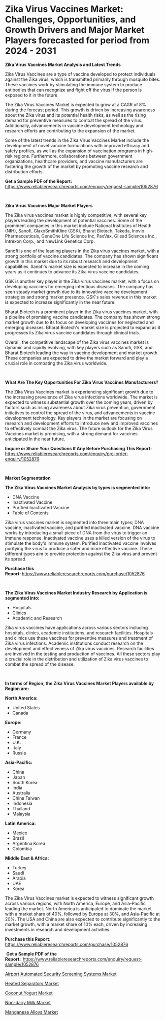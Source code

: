 <p><h1>Zika Virus Vaccines Market: Challenges, Opportunities, and Growth Drivers and Major Market Players forecasted for period from 2024 - 2031</h1></p><p><strong>Zika Virus Vaccines Market Analysis and Latest Trends</strong></p>
<p><p>Zika Virus Vaccines are a type of vaccine developed to protect individuals against the Zika virus, which is transmitted primarily through mosquito bites. These vaccines work by stimulating the immune system to produce antibodies that can recognize and fight off the virus if the person is exposed to it in the future.</p><p>The Zika Virus Vaccines Market is expected to grow at a CAGR of 8% during the forecast period. This growth is driven by increasing awareness about the Zika virus and its potential health risks, as well as the rising demand for preventive measures to combat the spread of the virus. Additionally, advancements in vaccine development technology and research efforts are contributing to the expansion of the market.</p><p>Some of the latest trends in the Zika Virus Vaccines Market include the development of novel vaccine formulations with improved efficacy and safety profiles, as well as the expansion of vaccination programs in high-risk regions. Furthermore, collaborations between government organizations, healthcare providers, and vaccine manufacturers are fostering the growth of the market by promoting vaccine research and distribution efforts.</p></p>
<p><strong>Get a Sample PDF of the Report:&nbsp;</strong> <a href="https://www.reliableresearchreports.com/enquiry/request-sample/1052876">https://www.reliableresearchreports.com/enquiry/request-sample/1052876</a></p>
<p>&nbsp;</p>
<p><strong>Zika Virus Vaccines Major Market Players</strong></p>
<p><p>The Zika virus vaccines market is highly competitive, with several key players leading the development of potential vaccines. Some of the prominent companies in this market include National Institutes of Health (NIH), Sanofi, GlaxoSmithKline (GSK), Bharat Biotech, Takeda, Inovio Pharmaceuticals, GeneOne Life Science Inc, PaxVax, Gilead Sciences Inc., Intrexon Corp., and NewLink Genetics Corp.</p><p>Sanofi is one of the leading players in the Zika virus vaccines market, with a strong portfolio of vaccine candidates. The company has shown significant growth in this market due to its robust research and development capabilities. Sanofi's market size is expected to increase in the coming years as it continues to advance its Zika virus vaccine candidates.</p><p>GSK is another key player in the Zika virus vaccines market, with a focus on developing vaccines for emerging infectious diseases. The company has seen steady market growth due to its innovative vaccine development strategies and strong market presence. GSK's sales revenue in this market is expected to increase significantly in the near future.</p><p>Bharat Biotech is a prominent player in the Zika virus vaccines market, with a pipeline of promising vaccine candidates. The company has shown strong market growth due to its focus on developing vaccines for neglected and emerging diseases. Bharat Biotech's market size is projected to expand as it progresses its Zika virus vaccine candidates through clinical trials.</p><p>Overall, the competitive landscape of the Zika virus vaccines market is dynamic and rapidly evolving, with key players such as Sanofi, GSK, and Bharat Biotech leading the way in vaccine development and market growth. These companies are expected to drive the market forward and play a crucial role in combating the Zika virus worldwide.</p></p>
<p>&nbsp;</p>
<p><strong>What Are The Key Opportunities For Zika Virus Vaccines Manufacturers?</strong></p>
<p><p>The Zika Virus Vaccines market is experiencing significant growth due to the increasing prevalence of Zika virus infections worldwide. The market is expected to witness substantial growth over the coming years, driven by factors such as rising awareness about Zika virus prevention, government initiatives to control the spread of the virus, and advancements in vaccine development technology. Key players in the market are focusing on research and development efforts to introduce new and improved vaccines to effectively combat the Zika virus. The future outlook for the Zika Virus Vaccines market is promising, with a strong demand for vaccines anticipated in the near future.</p></p>
<p><strong>Inquire or Share Your Questions If Any Before Purchasing This Report:</strong> <a href="https://www.reliableresearchreports.com/enquiry/pre-order-enquiry/1052876">https://www.reliableresearchreports.com/enquiry/pre-order-enquiry/1052876</a></p>
<p>&nbsp;</p>
<p><strong>Market Segmentation</strong></p>
<p><strong>The Zika Virus Vaccines Market Analysis by types is segmented into:</strong></p>
<p><ul><li>DNA Vaccine</li><li>Inactivated Vaccine</li><li>Purified Inactivated Vaccine</li><li>Table of Contents</li></ul></p>
<p><p>Zika virus vaccines market is segmented into three main types; DNA vaccine, inactivated vaccine, and purified inactivated vaccine. DNA vaccine works by introducing a small piece of DNA from the virus to trigger an immune response. Inactivated vaccine uses a killed version of the virus to stimulate the body's immune system. Purified inactivated vaccine involves purifying the virus to produce a safer and more effective vaccine. These different types aim to provide protection against the Zika virus and prevent its spread.</p></p>
<p><strong>Purchase this Report:&nbsp;</strong><a href="https://www.reliableresearchreports.com/purchase/1052876">https://www.reliableresearchreports.com/purchase/1052876</a></p>
<p>&nbsp;</p>
<p><strong>The Zika Virus Vaccines Market Industry Research by Application is segmented into:</strong></p>
<p><ul><li>Hospitals</li><li>Clinics</li><li>Academic and Research</li></ul></p>
<p><p>Zika virus vaccines have applications across various sectors including hospitals, clinics, academic institutions, and research facilities. Hospitals and clinics use these vaccines for preventive measures and treatment of Zika virus infections. Academic institutions conduct research on the development and effectiveness of Zika virus vaccines. Research facilities are involved in the testing and production of vaccines. All these sectors play a crucial role in the distribution and utilization of Zika virus vaccines to combat the spread of the disease.</p></p>
<p>&nbsp;</p>
<p><strong>In terms of Region, the Zika Virus Vaccines Market Players available by Region are:</strong></p>
<p>
    <p> <strong> North America: </strong>
        <ul>
            <li>United States</li>
            <li>Canada</li>
        </ul>
        </p> 
    <p> <strong> Europe: </strong>
        <ul>
            <li>Germany</li>
            <li>France</li>
            <li>U.K.</li>
            <li>Italy</li>
            <li>Russia</li>
        </ul>
        </p> 
    <p> <strong> Asia-Pacific: </strong>
        <ul>
            <li>China</li>
            <li>Japan</li>
            <li>South Korea</li>
            <li>India</li>
            <li>Australia</li>
            <li>China Taiwan</li>
            <li>Indonesia</li>
            <li>Thailand</li>
            <li>Malaysia</li>
        </ul>
        </p> 
    <p> <strong> Latin America: </strong>
        <ul>
            <li>Mexico</li>
            <li>Brazil</li>
            <li>Argentina Korea</li>
            <li>Colombia</li>
        </ul>
        </p> 
    <p> <strong> Middle East & Africa: </strong>
        <ul>
            <li>Turkey</li>
            <li>Saudi</li>
            <li>Arabia</li>
            <li>UAE</li>
            <li>Korea</li>
        </ul>
    </p>
    </p>
<p><p>The Zika Virus Vaccines market is expected to witness significant growth across various regions, with North America, Europe, and Asia-Pacific leading the market. North America is anticipated to dominate the market with a market share of 40%, followed by Europe at 30%, and Asia-Pacific at 20%. The USA and China are also expected to contribute significantly to the market growth, with a market share of 10% each, driven by increasing investments in research and development activities.</p></p>
<p><strong>Purchase this Report: </strong><a href="https://www.reliableresearchreports.com/purchase/1052876">https://www.reliableresearchreports.com/purchase/1052876</a></p>
<p>&nbsp;<strong>Get a Sample PDF of the Report:&nbsp;&nbsp;</strong><a href="https://www.reliableresearchreports.com/enquiry/request-sample/1052876">https://www.reliableresearchreports.com/enquiry/request-sample/1052876</a></p>
<p><strong></strong></p>
<p><p><a href="https://medium.com/p/459b419b85f3/edit">Airport Automated Security Screening Systems Market</a></p><p><a href="https://medium.com/p/efec2d89ac1e/edit">Heated Separators Market</a></p><p><a href="https://issuu.com/reportprime-2/docs/coconut-yogurt-market-size-2030.pptx">Coconut Yogurt Market</a></p><p><a href="https://issuu.com/reportprime-2/docs/non-dairy-milk-market-size-2030.pptx">Non-dairy Milk Market</a></p><p><a href="https://github.com/pizolina/Market-Research-Report-List-3/blob/main/manganese-alloys-market.md">Manganese Alloys Market</a></p></p>